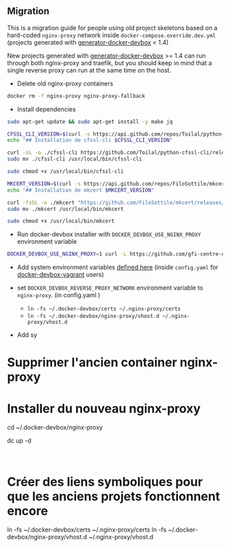 Migration
---------

This is a migration guide for people using old project skeletons based on a hard-coded `nginx-proxy` network inside 
`docker-compose.override.dev.yml` (projects generated with 
[generator-docker-devbox](https://github.com/gfi-centre-ouest/generator-docker-devbox) < 1.4)

New projects generated with [generator-docker-devbox](https://github.com/gfi-centre-ouest/generator-docker-devbox) >= 1.4 
can run through both nginx-proxy and traefik, but you should keep in mind that a single reverse proxy can run at the 
same time on the host.

- Delete old nginx-proxy containers

```bash
docker rm -f nginx-proxy nginx-proxy-fallback
```

- Install dependencies

```bash
sudo apt-get update && sudo apt-get install -y make jq

CFSSL_CLI_VERSION=$(curl -s https://api.github.com/repos/Toilal/python-cfssl-cli/releases/latest | grep 'tag_name' | cut -d\" -f4)
echo "## Installation de cfssl-cli $CFSSL_CLI_VERSION"

curl -sL -o ./cfssl-cli https://github.com/Toilal/python-cfssl-cli/releases/download/$CFSSL_CLI_VERSION/cfssl-cli
sudo mv ./cfssl-cli /usr/local/bin/cfssl-cli

sudo chmod +x /usr/local/bin/cfssl-cli

MKCERT_VERSION=$(curl -s https://api.github.com/repos/FiloSottile/mkcert/releases/latest | grep 'tag_name' | cut -d\" -f4)
echo "## Installation de mkcert $MKCERT_VERSION"

curl -fsSL -o ./mkcert "https://github.com/FiloSottile/mkcert/releases/download/$MKCERT_VERSION/mkcert-$MKCERT_VERSION-linux-amd64"
sudo mv ./mkcert /usr/local/bin/mkcert

sudo chmod +x /usr/local/bin/mkcert
```

- Run docker-devbox installer with `DOCKER_DEVBOX_USE_NGINX_PROXY` environment variable

```bash
DOCKER_DEVBOX_USE_NGINX_PROXY=1 curl -L https://github.com/gfi-centre-ouest/docker-devbox/raw/master/installer | bash
```

- Add system environment variables
[defined here](https://github.com/gfi-centre-ouest/docker-devbox-vagrant/blob/master/config.example.yaml#L11-L18) 
(inside `config.yaml` for [docker-devbox-vagrant](https://github.com/gfi-centre-ouest/docker-devbox-vagrant) users)

- set `DOCKER_DEVBOX_REVERSE_PROXY_NETWORK` environment variable to `nginx-proxy`. (in config.yaml )



    - `ln -fs ~/.docker-devbox/certs ~/.nginx-proxy/certs`
    - `ln -fs ~/.docker-devbox/nginx-proxy/vhost.d ~/.nginx-proxy/vhost.d`

- Add sy


# Supprimer l'ancien container nginx-proxy



# Installer du nouveau nginx-proxy

cd ~/.docker-devbox/nginx-proxy

dc up -d


 


# Créer des liens symboliques pour que les anciens projets fonctionnent encore

ln -fs ~/.docker-devbox/certs ~/.nginx-proxy/certs
ln -fs ~/.docker-devbox/nginx-proxy/vhost.d ~/.nginx-proxy/vhost.d
